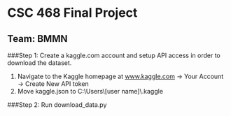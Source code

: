 # CSC 468 Final Project
## Team: BMMN

###Step 1: Create a kaggle.com account and setup API access in order to download the dataset.
1. Navigate to the Kaggle homepage at www.kaggle.com -> Your Account -> Create New API token
2. Move kaggle.json to C:\Users\\[user name]\\.kaggle

###Step 2: Run download_data.py
